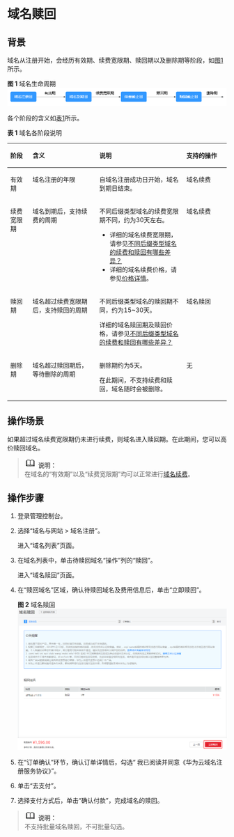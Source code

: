 # 域名赎回<a name="domain_ug_330009"></a>

## 背景<a name="section15517042231"></a>

域名从注册开始，会经历有效期、续费宽限期、赎回期以及删除期等阶段，如[图1](#domain_ug_330008_fig574611520314)所示。

**图 1**  域名生命周期<a name="domain_ug_330008_fig574611520314"></a>  
![](figures/域名生命周期.png "域名生命周期")

各个阶段的含义如[表1](#domain_ug_330008_table18229123812269)所示。

**表 1**  域名各阶段说明

<a name="domain_ug_330008_table18229123812269"></a>
<table><thead align="left"><tr id="domain_ug_330008_row42301386265"><th class="cellrowborder" valign="top" width="10.14%" id="mcps1.2.5.1.1"><p id="domain_ug_330008_p132301538152615"><a name="domain_ug_330008_p132301538152615"></a><a name="domain_ug_330008_p132301538152615"></a>阶段</p>
</th>
<th class="cellrowborder" valign="top" width="30.42%" id="mcps1.2.5.1.2"><p id="domain_ug_330008_p92305381261"><a name="domain_ug_330008_p92305381261"></a><a name="domain_ug_330008_p92305381261"></a>含义</p>
</th>
<th class="cellrowborder" valign="top" width="39.7%" id="mcps1.2.5.1.3"><p id="domain_ug_330008_p162304389267"><a name="domain_ug_330008_p162304389267"></a><a name="domain_ug_330008_p162304389267"></a>说明</p>
</th>
<th class="cellrowborder" valign="top" width="19.74%" id="mcps1.2.5.1.4"><p id="domain_ug_330008_p102304381264"><a name="domain_ug_330008_p102304381264"></a><a name="domain_ug_330008_p102304381264"></a>支持的操作</p>
</th>
</tr>
</thead>
<tbody><tr id="domain_ug_330008_row1323013383263"><td class="cellrowborder" valign="top" width="10.14%" headers="mcps1.2.5.1.1 "><p id="domain_ug_330008_p14230133813265"><a name="domain_ug_330008_p14230133813265"></a><a name="domain_ug_330008_p14230133813265"></a>有效期</p>
</td>
<td class="cellrowborder" valign="top" width="30.42%" headers="mcps1.2.5.1.2 "><p id="domain_ug_330008_p192308388264"><a name="domain_ug_330008_p192308388264"></a><a name="domain_ug_330008_p192308388264"></a>域名注册的年限</p>
</td>
<td class="cellrowborder" valign="top" width="39.7%" headers="mcps1.2.5.1.3 "><p id="domain_ug_330008_p2023053817269"><a name="domain_ug_330008_p2023053817269"></a><a name="domain_ug_330008_p2023053817269"></a>自域名注册成功日开始，域名到期日结束。</p>
</td>
<td class="cellrowborder" valign="top" width="19.74%" headers="mcps1.2.5.1.4 "><p id="domain_ug_330008_p32301638152610"><a name="domain_ug_330008_p32301638152610"></a><a name="domain_ug_330008_p32301638152610"></a>域名续费</p>
</td>
</tr>
<tr id="domain_ug_330008_row2230183816268"><td class="cellrowborder" valign="top" width="10.14%" headers="mcps1.2.5.1.1 "><p id="domain_ug_330008_p202301938172617"><a name="domain_ug_330008_p202301938172617"></a><a name="domain_ug_330008_p202301938172617"></a>续费宽限期</p>
</td>
<td class="cellrowborder" valign="top" width="30.42%" headers="mcps1.2.5.1.2 "><p id="domain_ug_330008_p10230193892614"><a name="domain_ug_330008_p10230193892614"></a><a name="domain_ug_330008_p10230193892614"></a>域名到期后，支持续费的周期</p>
</td>
<td class="cellrowborder" valign="top" width="39.7%" headers="mcps1.2.5.1.3 "><p id="domain_ug_330008_p123456392303"><a name="domain_ug_330008_p123456392303"></a><a name="domain_ug_330008_p123456392303"></a>不同后缀类型域名的续费宽限期不同，约为30天左右。</p>
<a name="domain_ug_330008_ul11236756143010"></a><a name="domain_ug_330008_ul11236756143010"></a><ul id="domain_ug_330008_ul11236756143010"><li>详细的域名续费宽限期，请参见<a href="https://support.huaweicloud.com/domain_faq/domain_faq_0018.html" target="_blank" rel="noopener noreferrer">不同后缀类型域名的续费和赎回有哪些差异？</a></li><li>详细的域名续费价格，请参见<a href="https://www.huaweicloud.com/pricing.html#/domains" target="_blank" rel="noopener noreferrer">价格详情</a>。</li></ul>
</td>
<td class="cellrowborder" valign="top" width="19.74%" headers="mcps1.2.5.1.4 "><p id="domain_ug_330008_p2230203822613"><a name="domain_ug_330008_p2230203822613"></a><a name="domain_ug_330008_p2230203822613"></a>域名续费</p>
</td>
</tr>
<tr id="domain_ug_330008_row123018388264"><td class="cellrowborder" valign="top" width="10.14%" headers="mcps1.2.5.1.1 "><p id="domain_ug_330008_p8230838182617"><a name="domain_ug_330008_p8230838182617"></a><a name="domain_ug_330008_p8230838182617"></a>赎回期</p>
</td>
<td class="cellrowborder" valign="top" width="30.42%" headers="mcps1.2.5.1.2 "><p id="domain_ug_330008_p723023810269"><a name="domain_ug_330008_p723023810269"></a><a name="domain_ug_330008_p723023810269"></a>域名超过续费宽限期后，支持赎回的周期</p>
</td>
<td class="cellrowborder" valign="top" width="39.7%" headers="mcps1.2.5.1.3 "><p id="domain_ug_330008_p42301938112612"><a name="domain_ug_330008_p42301938112612"></a><a name="domain_ug_330008_p42301938112612"></a>不同后缀类型域名的赎回期不同，约为15~30天。</p>
<p id="domain_ug_330008_p14676111783319"><a name="domain_ug_330008_p14676111783319"></a><a name="domain_ug_330008_p14676111783319"></a>详细的域名赎回期及赎回价格，请参见<a href="https://support.huaweicloud.com/domain_faq/domain_faq_0018.html" target="_blank" rel="noopener noreferrer">不同后缀类型域名的续费和赎回有哪些差异？</a></p>
</td>
<td class="cellrowborder" valign="top" width="19.74%" headers="mcps1.2.5.1.4 "><p id="domain_ug_330008_p112301438192616"><a name="domain_ug_330008_p112301438192616"></a><a name="domain_ug_330008_p112301438192616"></a>域名赎回</p>
</td>
</tr>
<tr id="domain_ug_330008_row021216547331"><td class="cellrowborder" valign="top" width="10.14%" headers="mcps1.2.5.1.1 "><p id="domain_ug_330008_p1021385443318"><a name="domain_ug_330008_p1021385443318"></a><a name="domain_ug_330008_p1021385443318"></a>删除期</p>
</td>
<td class="cellrowborder" valign="top" width="30.42%" headers="mcps1.2.5.1.2 "><p id="domain_ug_330008_p1213354193315"><a name="domain_ug_330008_p1213354193315"></a><a name="domain_ug_330008_p1213354193315"></a>域名超过赎回期后，等待删除的周期</p>
</td>
<td class="cellrowborder" valign="top" width="39.7%" headers="mcps1.2.5.1.3 "><p id="domain_ug_330008_p3120243143418"><a name="domain_ug_330008_p3120243143418"></a><a name="domain_ug_330008_p3120243143418"></a>删除期约为5天。</p>
<p id="domain_ug_330008_p10279228203410"><a name="domain_ug_330008_p10279228203410"></a><a name="domain_ug_330008_p10279228203410"></a>在此期间，不支持续费和赎回，域名随时会被删除。</p>
</td>
<td class="cellrowborder" valign="top" width="19.74%" headers="mcps1.2.5.1.4 "><p id="domain_ug_330008_p19213054133311"><a name="domain_ug_330008_p19213054133311"></a><a name="domain_ug_330008_p19213054133311"></a>无</p>
</td>
</tr>
</tbody>
</table>

## 操作场景<a name="section132164413515"></a>

如果超过域名续费宽限期仍未进行续费，则域名进入赎回期。在此期间，您可以高价赎回域名。

>![](public_sys-resources/icon-note.gif) **说明：**   
>在域名的“有效期”以及“续费宽限期”均可以正常进行[域名续费](域名续费.md)。  

## 操作步骤<a name="section688255814510"></a>

1.  登录管理控制台。
2.  选择“域名与网站 \> 域名注册”。

    进入“域名列表”页面。

3.  在域名列表中，单击待赎回域名“操作”列的“赎回”。

    进入“域名赎回”页面。

4.  在“赎回域名”区域，确认待赎回域名及费用信息后，单击“立即赎回”。

    **图 2**  域名赎回<a name="fig16141113775612"></a>  
    ![](figures/域名赎回.png "域名赎回")

5.  在“订单确认”环节，确认订单详情后，勾选“ 我已阅读并同意《华为云域名注册服务协议》”。
6.  单击“去支付”。
7.  选择支付方式后，单击“确认付款”，完成域名的赎回。

>![](public_sys-resources/icon-note.gif) **说明：**   
>不支持批量域名赎回，不可批量勾选。  

